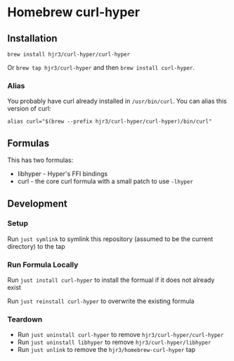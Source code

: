 # Homebrew curl-hyper

## Installation

`brew install hjr3/curl-hyper/curl-hyper`

Or `brew tap hjr3/curl-hyper` and then `brew install curl-hyper`.

### Alias
You probably have curl already installed in `/usr/bin/curl`. You can alias this version of curl:

`alias curl="$(brew --prefix hjr3/curl-hyper/curl-hyper)/bin/curl"`

## Formulas

This has two formulas:

- libhyper - Hyper's FFI bindings
- curl - the core curl formula with a small patch to use `-lhyper`

## Development

### Setup

Run `just symlink` to symlink this repository (assumed to be the current directory) to the tap

### Run Formula Locally

Run `just install curl-hyper` to install the formual if it does not already exist

Run `just reinstall curl-hyper` to overwrite the existing formula

### Teardown

- Run `just uninstall curl-hyper` to remove `hjr3/curl-hyper/curl-hyper`
- Run `just uninstall libhyper` to remove `hjr3/curl-hyper/libhyper`
- Run `just unlink` to remove the `hjr3/homebrew-curl-hyper` tap
